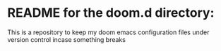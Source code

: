 # README for the doom.d directory:

This is a repository to keep my doom emacs configuration files under version control incase something breaks
